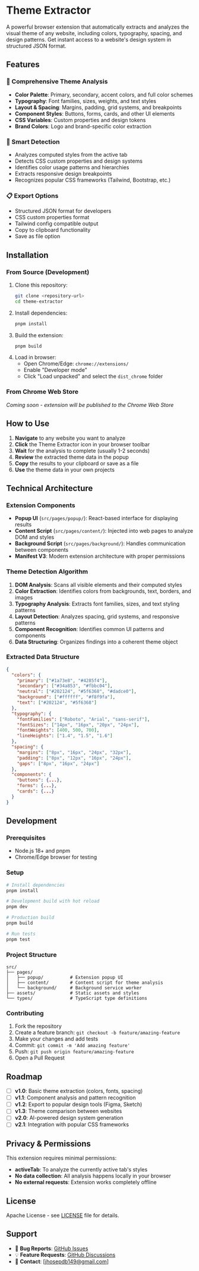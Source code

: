 # Theme Extractor

A powerful browser extension that automatically extracts and analyzes the visual theme of any website, including colors, typography, spacing, and design patterns. Get instant access to a website's design system in structured JSON format.

## Features

### 🎨 Comprehensive Theme Analysis

- **Color Palette**: Primary, secondary, accent colors, and full color schemes
- **Typography**: Font families, sizes, weights, and text styles
- **Layout & Spacing**: Margins, padding, grid systems, and breakpoints
- **Component Styles**: Buttons, forms, cards, and other UI elements
- **CSS Variables**: Custom properties and design tokens
- **Brand Colors**: Logo and brand-specific color extraction

### 🚀 Smart Detection

- Analyzes computed styles from the active tab
- Detects CSS custom properties and design systems
- Identifies color usage patterns and hierarchies
- Extracts responsive design breakpoints
- Recognizes popular CSS frameworks (Tailwind, Bootstrap, etc.)

### 📋 Export Options

- Structured JSON format for developers
- CSS custom properties format
- Tailwind config compatible output
- Copy to clipboard functionality
- Save as file option

## Installation

### From Source (Development)

1. Clone this repository:
   ```bash
   git clone <repository-url>
   cd theme-extractor
   ```
2. Install dependencies:
   ```bash
   pnpm install
   ```
3. Build the extension:
   ```bash
   pnpm build
   ```
4. Load in browser:
   - Open Chrome/Edge: `chrome://extensions/`
   - Enable "Developer mode"
   - Click "Load unpacked" and select the `dist_chrome` folder

### From Chrome Web Store

_Coming soon - extension will be published to the Chrome Web Store_

## How to Use

1. **Navigate** to any website you want to analyze
2. **Click** the Theme Extractor icon in your browser toolbar
3. **Wait** for the analysis to complete (usually 1-2 seconds)
4. **Review** the extracted theme data in the popup
5. **Copy** the results to your clipboard or save as a file
6. **Use** the theme data in your own projects

## Technical Architecture

### Extension Components

- **Popup UI** (`src/pages/popup/`): React-based interface for displaying results
- **Content Script** (`src/pages/content/`): Injected into web pages to analyze DOM and styles
- **Background Script** (`src/pages/background/`): Handles communication between components
- **Manifest V3**: Modern extension architecture with proper permissions

### Theme Detection Algorithm

1. **DOM Analysis**: Scans all visible elements and their computed styles
2. **Color Extraction**: Identifies colors from backgrounds, text, borders, and images
3. **Typography Analysis**: Extracts font families, sizes, and text styling patterns
4. **Layout Detection**: Analyzes spacing, grid systems, and responsive patterns
5. **Component Recognition**: Identifies common UI patterns and components
6. **Data Structuring**: Organizes findings into a coherent theme object

### Extracted Data Structure

```json
{
  "colors": {
    "primary": ["#1a73e8", "#4285f4"],
    "secondary": ["#34a853", "#fbbc04"],
    "neutral": ["#202124", "#5f6368", "#dadce0"],
    "background": ["#ffffff", "#f8f9fa"],
    "text": ["#202124", "#5f6368"]
  },
  "typography": {
    "fontFamilies": ["Roboto", "Arial", "sans-serif"],
    "fontSizes": ["14px", "16px", "20px", "24px"],
    "fontWeights": [400, 500, 700],
    "lineHeights": ["1.4", "1.5", "1.6"]
  },
  "spacing": {
    "margins": ["8px", "16px", "24px", "32px"],
    "padding": ["8px", "12px", "16px", "24px"],
    "gaps": ["8px", "16px", "24px"]
  },
  "components": {
    "buttons": {...},
    "forms": {...},
    "cards": {...}
  }
}
```

## Development

### Prerequisites

- Node.js 18+ and pnpm
- Chrome/Edge browser for testing

### Setup

```bash
# Install dependencies
pnpm install

# Development build with hot reload
pnpm dev

# Production build
pnpm build

# Run tests
pnpm test
```

### Project Structure

```
src/
├── pages/
│   ├── popup/          # Extension popup UI
│   ├── content/        # Content script for theme analysis
│   └── background/     # Background service worker
├── assets/             # Static assets and styles
└── types/              # TypeScript type definitions
```

### Contributing

1. Fork the repository
2. Create a feature branch: `git checkout -b feature/amazing-feature`
3. Make your changes and add tests
4. Commit: `git commit -m 'Add amazing feature'`
5. Push: `git push origin feature/amazing-feature`
6. Open a Pull Request

## Roadmap

- [ ] **v1.0**: Basic theme extraction (colors, fonts, spacing)
- [ ] **v1.1**: Component analysis and pattern recognition
- [ ] **v1.2**: Export to popular design tools (Figma, Sketch)
- [ ] **v1.3**: Theme comparison between websites
- [ ] **v2.0**: AI-powered design system generation
- [ ] **v2.1**: Integration with popular CSS frameworks

## Privacy & Permissions

This extension requires minimal permissions:

- **activeTab**: To analyze the currently active tab's styles
- **No data collection**: All analysis happens locally in your browser
- **No external requests**: Extension works completely offline

## License

Apache License - see [LICENSE](LICENSE) file for details.

## Support

- 🐛 **Bug Reports**: [GitHub Issues](../../issues)
- 💡 **Feature Requests**: [GitHub Discussions](../../discussions)
- 📧 **Contact**: [jhosepdb149@gmail.com]
